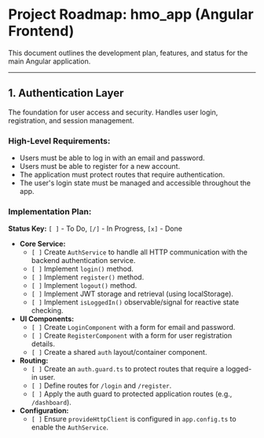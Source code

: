 # Project Roadmap: hmo_app (Angular Frontend)

This document outlines the development plan, features, and status for the main Angular application.

---

## 1. Authentication Layer

The foundation for user access and security. Handles user login, registration, and session management.

### High-Level Requirements:

- Users must be able to log in with an email and password.
- Users must be able to register for a new account.
- The application must protect routes that require authentication.
- The user's login state must be managed and accessible throughout the app.

### Implementation Plan:

**Status Key:** `[ ]` - To Do, `[/]` - In Progress, `[x]` - Done

- **Core Service:**
  - `[ ]` Create `AuthService` to handle all HTTP communication with the backend authentication service.
  - `[ ]` Implement `login()` method.
  - `[ ]` Implement `register()` method.
  - `[ ]` Implement `logout()` method.
  - `[ ]` Implement JWT storage and retrieval (using localStorage).
  - `[ ]` Implement `isLoggedIn()` observable/signal for reactive state checking.
- **UI Components:**
  - `[ ]` Create `LoginComponent` with a form for email and password.
  - `[ ]` Create `RegisterComponent` with a form for user registration details.
  - `[ ]` Create a shared `auth` layout/container component.
- **Routing:**
  - `[ ]` Create an `auth.guard.ts` to protect routes that require a logged-in user.
  - `[ ]` Define routes for `/login` and `/register`.
  - `[ ]` Apply the auth guard to protected application routes (e.g., `/dashboard`).
- **Configuration:**
  - `[ ]` Ensure `provideHttpClient` is configured in `app.config.ts` to enable the `AuthService`.
